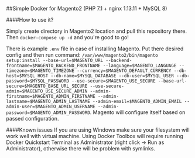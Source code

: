 ##Simple Docker for Magento2 (PHP 7.1 + nginx 1.13.11 + MySQL 8)

####How to use it?

Simply create directory in Magento2 location and pull this repository there. Then `docker-compose up -d` and you're good to go!

There is example `.env` file in case of installing Magento. Put there desired config and then run command: `/var/www/magento2/bin/magento setup:install --base-url=$MAGENTO_URL --backend-frontname=$MAGENTO_BACKEND_FRONTNAME --language=$MAGENTO_LANGUAGE --timezone=$MAGENTO_TIMEZONE --currency=$MAGENTO_DEFAULT_CURRENCY --db-host=$MYSQL_HOST --db-name=$MYSQL_DATABASE --db-user=$MYSQL_USER --db-password=$MYSQL_PASSWORD --use-secure=$MAGENTO_USE_SECURE --base-url-secure=$MAGENTO_BASE_URL_SECURE --use-secure-admin=$MAGENTO_USE_SECURE_ADMIN --admin-firstname=$MAGENTO_ADMIN_FIRSTNAME --admin-lastname=$MAGENTO_ADMIN_LASTNAME --admin-email=$MAGENTO_ADMIN_EMAIL --admin-user=$MAGENTO_ADMIN_USERNAME --admin-password=$MAGENTO_ADMIN_PASSWORD`.
Magento will configure itself based on passed configuration.

####Known issues
If you are using Windows make sure your filesystem will work well with virtual machine. Using Docker Toolbox will require running Docker Quickstart Terminal as Administrator (right click -> Run as Administrator), otherwise there will be problem with symlinks.